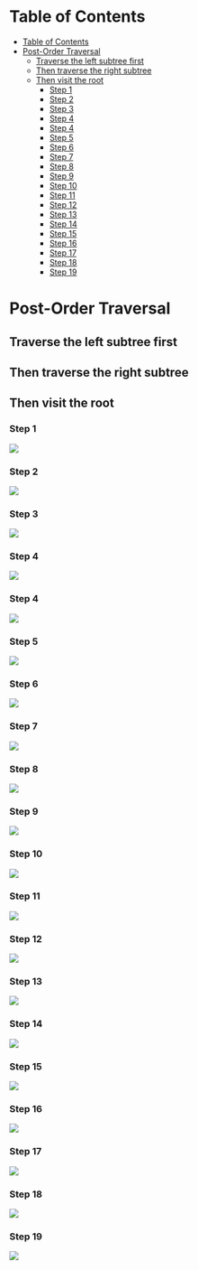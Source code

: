 # Table of Contents

- [Table of Contents](#table-of-contents)
- [Post-Order Traversal](#post-order-traversal)
  - [Traverse the left subtree first](#traverse-the-left-subtree-first)
  - [Then traverse the right subtree](#then-traverse-the-right-subtree)
  - [Then visit the root](#then-visit-the-root)
    - [Step 1](#step-1)
    - [Step 2](#step-2)
    - [Step 3](#step-3)
    - [Step 4](#step-4)
    - [Step 4](#step-4-1)
    - [Step 5](#step-5)
    - [Step 6](#step-6)
    - [Step 7](#step-7)
    - [Step 8](#step-8)
    - [Step 9](#step-9)
    - [Step 10](#step-10)
    - [Step 11](#step-11)
    - [Step 12](#step-12)
    - [Step 13](#step-13)
    - [Step 14](#step-14)
    - [Step 15](#step-15)
    - [Step 16](#step-16)
    - [Step 17](#step-17)
    - [Step 18](#step-18)
    - [Step 19](#step-19)

# Post-Order Traversal

## Traverse the left subtree first

## Then traverse the right subtree

## Then visit the root

### Step 1

![](./postorder/postorder1.png)

### Step 2

![](./postorder/postorder2.png)

### Step 3

![](./postorder/postorder3.png)

### Step 4

![](./postorder/postorder4.png)

### Step 4

![](./postorder/postorder4.png)

### Step 5

![](./postorder/postorder5.png)

### Step 6

![](./postorder/postorder6.png)

### Step 7

![](./postorder/postorder7.png)

### Step 8

![](./postorder/postorder8.png)

### Step 9

![](./postorder/postorder9.png)

### Step 10

![](./postorder/postorder10.png)

### Step 11

![](./postorder/postorder11.png)

### Step 12

![](./postorder/postorder12.png)

### Step 13

![](./postorder/postorder13.png)

### Step 14

![](./postorder/postorder14.png)

### Step 15

![](./postorder/postorder15.png)

### Step 16

![](./postorder/postorder16.png)

### Step 17

![](./postorder/postorder17.png)

### Step 18

![](./postorder/postorder18.png)

### Step 19

![](./postorder/postorder19.png)
